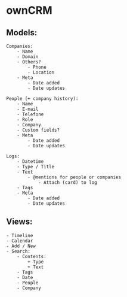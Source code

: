 # ownCRM

## Models:
    Companies:
        - Name
        - Domain
        - Others?
            - Phone
            - Location
        - Meta
            - Date added
            - Date updates

    People (+ company history):
        - Name
        - E-mail
        - Telefone
        - Role
        - Company
        - Custom fields?
        - Meta
            - Date added
            - Date updates

    Logs:
        - Datetime
        - Type / Title
        - Text
            - @mentions for people or companies
                - Attach (card) to log
        - Tags
        - Meta
            - Date added
            - Date updates

## Views:
    - Timeline
    - Calendar
    - Add / New
    - Search:
        - Contents:
            + Type
            + Text
        - Tags
        - Date
        - People
        - Company


